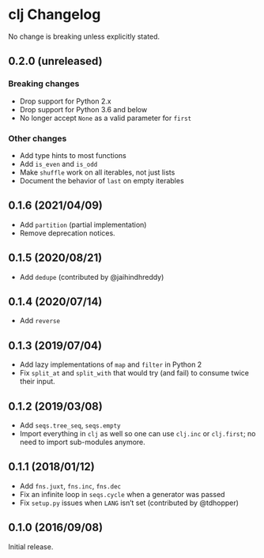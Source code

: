 # clj Changelog

No change is breaking unless explicitly stated.

## 0.2.0 (unreleased)

### Breaking changes

* Drop support for Python 2.x
* Drop support for Python 3.6 and below
* No longer accept `None` as a valid parameter for `first`

### Other changes

* Add type hints to most functions
* Add `is_even` and `is_odd`
* Make `shuffle` work on all iterables, not just lists
* Document the behavior of `last` on empty iterables

## 0.1.6 (2021/04/09)

* Add `partition` (partial implementation)
* Remove deprecation notices.

## 0.1.5 (2020/08/21)

* Add `dedupe` (contributed by @jaihindhreddy)

## 0.1.4 (2020/07/14)

* Add `reverse`

## 0.1.3 (2019/07/04)

* Add lazy implementations of `map` and `filter` in Python 2
* Fix `split_at` and `split_with` that would try (and fail) to consume twice
  their input.

## 0.1.2 (2019/03/08)

* Add `seqs.tree_seq`, `seqs.empty`
* Import everything in `clj` as well so one can use `clj.inc` or `clj.first`;
  no need to import sub-modules anymore.

## 0.1.1 (2018/01/12)

* Add `fns.juxt`, `fns.inc`, `fns.dec`
* Fix an infinite loop in `seqs.cycle` when a generator was passed
* Fix `setup.py` issues when `LANG` isn’t set (contributed by @tdhopper)

## 0.1.0 (2016/09/08)

Initial release.

